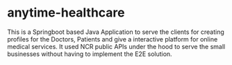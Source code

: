 # anytime-healthcare

This is a Springboot based Java Application to serve the clients for creating profiles for the Doctors, Patients and give a interactive platform for online medical services. It used NCR public APIs under the hood to serve the small businesses without having to implement the E2E solution. 

